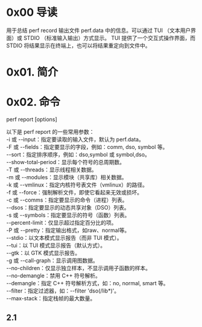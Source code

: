# 0x00 导读

用于总结 perf record 输出文件 perf.data 中的信息。可以通过 TUI （文本用户界面）或 STDIO （标准输入输出）方式显示。 TUI 提供了一个交互式操作界面，而 STDIO 将结果显示在终端上，也可以将结果重定向到文件中。

# 0x01. 简介

# 0x02. 命令

perf report [options]

以下是 perf report 的一些常用参数：  
-i 或 --input：指定要读取的输入文件，默认为 perf.data。  
-F 或 --fields：指定要显示的字段，例如：comm, dso, symbol 等。  
--sort：指定排序顺序，例如：dso,symbol 或 symbol,dso。  
--show-total-period：显示每个符号的总周期数。  
-T 或 --threads：显示线程相关数据。  
-m 或 --modules：显示模块（共享库）相关数据。  
-k 或 --vmlinux：指定内核符号表文件（vmlinux）的路径。  
-f 或 --force：强制解析文件，即使它看起来无效或损坏。  
-c 或 --comms：指定要显示的命令（进程）列表。  
--dsos：指定要显示的动态共享对象（DSO）列表。  
-s 或 --symbols：指定要显示的符号（函数）列表。  
--percent-limit：仅显示超过指定百分比的项。  
-P 或 --pretty：指定输出格式，如raw、normal等。  
--stdio：以文本模式显示报告（而非 TUI 模式）。  
--tui：以 TUI 模式显示报告（默认方式）。  
--gtk：以 GTK 模式显示报告。  
-g 或 --call-graph：显示调用图数据。  
--no-children：仅显示独立样本，不显示调用子函数的样本。  
--no-demangle：禁用 C++ 符号解析。  
--demangle：指定 C++ 符号解析方式，如：no, normal, smart 等。  
--filter：指定过滤器，如：--filter 'dso(/lib*)'。  
--max-stack：指定栈帧的最大数量。  

## 2.1 